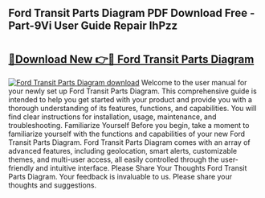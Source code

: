 ## Ford Transit Parts Diagram PDF Download Free - Part-9Vi User Guide Repair lhPzz

# <h2><a href="http://dfqksga.blite.top/?on=Ford+Transit+Parts+Diagram">🔗Download New 👉🔴 Ford Transit Parts Diagram</a></h2>

[![Ford Transit Parts Diagram download](https://i.imgur.com/lujVjoI.png)](http://dfqksga.blite.top/?on=Ford+Transit+Parts+Diagram)
Welcome to the user manual for your newly set up Ford Transit Parts Diagram. This comprehensive guide is intended to help you get started with your product and provide you with a thorough understanding of its features, functions, and capabilities. You will find clear instructions for installation, usage, maintenance, and troubleshooting. Familiarize Yourself Before you begin, take a moment to familiarize yourself with the functions and capabilities of your new Ford Transit Parts Diagram. Ford Transit Parts Diagram comes with an array of advanced features, including geolocation, smart alerts, customizable themes, and multi-user access, all easily controlled through the user-friendly and intuitive interface. Please Share Your Thoughts Ford Transit Parts Diagram. Your feedback is invaluable to us. Please share your thoughts and suggestions.
